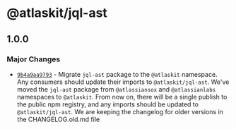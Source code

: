 # @atlaskit/jql-ast

## 1.0.0

### Major Changes

- [`9b4a9aa9793`](https://bitbucket.org/atlassian/atlassian-frontend/commits/9b4a9aa9793) - Migrate `jql-ast` package to the `@atlaskit` namespace. Any consumers should update their imports to `@atlaskit/jql-ast`.
We've moved the `jql-ast` package from `@atlassiansox` and `@atlassianlabs` namespaces to `@atlaskit`. From now on,
there will be a single publish to the public npm registry, and any imports should be updated to `@atlaskit/jql-ast`. We are keeping the changelog for older versions in the CHANGELOG.old.md file

